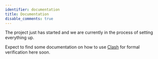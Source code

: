 ```yaml
---
identifier: documentation
title: Documentation
disable_comments: true
---
```


The project just has started and we are currently in the process of setting everything up.

Expect to find some documentation on how to use [Clash](https://clash-lang.org) for formal verification here soon.

<style>
.post__title{ display:none; }
</style>
